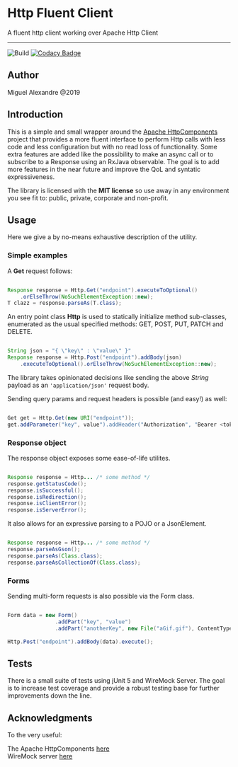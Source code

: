 # Http Fluent Client 
A fluent http client working over Apache Http Client

---

![Build](https://github.com/analog-alex/http-fluent-client/workflows/Java%20CI%20with%20Maven/badge.svg)
[![Codacy Badge](https://app.codacy.com/project/badge/Grade/1d889ad3ee6a4c3ca7cd58aed6f80c60)](https://www.codacy.com/gh/analog-alex/http-fluent-client-java/dashboard?utm_source=github.com&amp;utm_medium=referral&amp;utm_content=analog-alex/http-fluent-client-java&amp;utm_campaign=Badge_Grade)

## Author
Miguel Alexandre @2019

## Introduction

This is a simple and small wrapper around the [Apache HttpComponents](https://hc.apache.org) project that provides a more fluent
interface to perform Http calls with less code and less configuration but with no read loss of functionality. Some extra features
are added like the possibility to make an async call or to subscribe to a Response using an RxJava observable. 
The goal is to add more features in the near future and improve the QoL and syntatic expressiveness. 

The library is licensed with the **MIT license** so use away in any environment you see fit to: public, private, corporate and non-profit.

## Usage

Here we give a by no-means exhaustive description of the utility.

### Simple examples

A **Get** request follows:

```java

Response response = Http.Get("endpoint").executeToOptional()
	.orElseThrow(NoSuchElementException::new);
T clazz = response.parseAs(T.class);

```
An entry point class **Http** is used to statically initialize method sub-classes, enumerated as the usual specified methods: GET, POST,
PUT, PATCH and DELETE. 

```java

String json = "{ \"key\" : \"value\" }"
Response response = Http.Post("endpoint").addBody(json)
	.executeToOptional().orElseThrow(NoSuchElementException::new);

```

The library takes opinionated decisions like sending the above *String* payload as an `'application/json'` request body.

Sending query params and request headers is possible (and easy!) as well:

```java

Get get = Http.Get(new URI("endpoint"));
get.addParameter("key", value").addHeader("Authorization", "Bearer <token>").execute();

```

### Response object

The response object exposes some ease-of-life utilites.

```java

Response response = Http... /* some method */
response.getStatusCode(); 
response.isSuccessful();
response.isRedirection();
response.isClientError();
response.isServerError();
```

It also allows for an expressive parsing to a POJO or a JsonElement.

```java

Response response = Http... /* some method */
response.parseAsGson(); 
response.parseAs(Class.class);
response.parseAsCollectionOf(Class.class);

```

### Forms

Sending multi-form requests is also possible via the Form class.

```java

Form data = new Form()
               .addPart("key", "value")
               .addPart("anotherKey", new File("aGif.gif"), ContentType.IMAGE_GIF);
               
Http.Post("endpoint").addBody(data).execute();


```

## Tests

There is a small suite of tests using jUnit 5 and WireMock Server. The goal is to increase test coverage and provide a robust testing
base for further improvements down the line.

## Acknowledgments

To the very useful:

The Apache HttpComponents [here](https://hc.apache.org)  
WireMock server [here](http://wiremock.org)  
